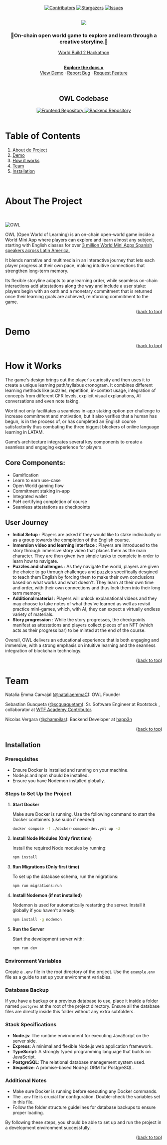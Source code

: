 <!-- PROJECT INTRO -->

<!-- Notas:

No olvidar conectar los repos o folders
No olvidar subir el link de la mini app
No olvidar subir el link del demo 
 -->
 <a name="readme-top"></a>

<div align="center">

[![Contributors][contributors-shield]][contributors-url]
[![Stargazers][stars-shield]][stars-url]
[![Issues][issues-shield]][issues-url]

</div>


<br />
<div align="center">
  <a href="https://github.com/OWL-lang-org/owl-miniapp">
    <img src="https://i.ibb.co/PzvGT54S/Banner-para-Twitch-Gamer-Streaming-Atrevido-Lila-1.png">
  </a>

 <h3 align="center">🦉On-chain open world game to explore and learn through a creative storyline.🦉</h3>

  <p align="center">

  [World Build 2 Hackathon](https://fwbhq.notion.site/world-build-2)

   <br />
    <a href="https://github.com/OWLSuperhack/owl-backend"><strong>Explore the docs »</strong></a>
    <br />
    <a href="https://github.com/OWLSuperhack/owl-backend">View Demo</a>
    ·
    <!-- Agregar Demo Link Aquí -->
    <a href="https://github.com/OWLSuperhack/owl-backend">Report Bug</a>
    ·
    <a href="https://github.com/OWLSuperhack/owl-backend">Request Feature</a>
  </p>
</div>

<br />

<!-- OWL CODEBASE -->

<div align="center">
  <h2> OWL Codebase</h2>
  
  <a href="https://github.com/OWL-lang-org/owl-miniapp">
    <img src="https://img.shields.io/badge/Frontend-Mini%20App-187f77?style=for-the-badge&logo=github" alt="Frontend Repository">
  </a>
  <a href="https://github.com/OWL-lang-org/owl-world-backend">
    <img src="https://img.shields.io/badge/Backend-World%20Chain-187f77?style=for-the-badge&logo=github" alt="Backend Repository">
  </a>
</div>

<br />

<!-- TABLE OF CONTENTS -->

# Table of Contents 

1. [About de Project](#about-the-project)
2. [Demo](#demo)
3. [How it works](#how-it-works)
4. [Team](#team)
5. [Installation](#installation)

<br />


<!-- ABOUT THE PROJECT -->

# About The Project


<br />


![OWL](https://i.ibb.co/1y3NnHj/1.jpg)


OWL (Open World of Learning) is an on-chain open-world game inside a World Mini App where players can explore and learn almost any subject, starting with English classes for over [3 million World Mini Apps Spanish speakers across Latin America.](https://www.miniapps.world/country-ranks) 

It blends narrative and multimedia in an interactive journey that lets each player progress at their own pace, making intuitive connections that strengthen long-term memory.

Its flexible storyline adapts to any learning order, while seamless on-chain interactions add attestations along the way and include a user stake: players begin with an oath and a monetary commitment that is returned once their learning goals are achieved, reinforcing commitment to the game.


<p align="right">(<a href="#readme-top">back to top</a>)</p>


# Demo

<!--[![Demo Video](Video) -->

<!-- Ready to explore? Chat with OWL Bot: https://t.me/OwlSuperHackBot -->

<p align="right">(<a href="#readme-top">back to top</a>)</p> 

# How it Works

The game's design brings out the player's curiosity and then uses it to create a unique learning path/syllabus cronogram. It combines different learning methods like puzzles, repetition, in-context usage, integration of concepts from different CFR levels, explicit visual explanations, AI conversations and even note taking. 

World not only facilitates a seamless in-app staking option per challenge to increase commitment and motivation, but it also verifies that a human has begun, is in the process of, or has completed an English course satisfactorily thus combating the three biggest blockers of online language learning in LATAM.

Game’s architecture integrates several key components to create a seamless and engaging experience for players.

## Core Components:

* Gamification
* Learn to earn use-case
* Open World gaming flow
* Commitment staking in-app
* Integrated wallet
* PoH certifying completion of course
* Seamless attestations as checkpoints

## User Journey

* **Initial Setup** : Players are asked if they would like to stake individually or as a group towards the completion of the English course.
* **Inmersion video and learning interface** : Players are introduced to the story through inmersive story video that places them as the main character. They are then given two simple tasks to complete in order to learn how to navigate.
* **Puzzles and challenges** : As they navigate the world, players are given the choice to go through challenges and puzzles specifically desgined to teach them English by forcing them to make their own conclusions based on what works and what doesn't. They learn at their own time and order, with their own connections and thus lock them into their long term memory. 
* **Additional material** : Players will unlock explanational videos and they may choose to take notes of what they've learned as well as revisit practice mini-games, which, with AI, they can expect a virtually endless variety of materials.
* **Story progression** : While the story progresses, the checkpoints manifest as attestations and players collect pieces of an NFT (which acts as their progress bar) to be minted at the end of the course.

Overall, OWL delivers an educational experience that is both engaging and immersive, with a strong emphasis on intuitive learning and the seamless integration of blockchain technology.

<p align="right">(<a href="#readme-top">back to top</a>)</p>


<!-- CONTACT -->


# Team

Natalia Emma Carvajal ([@nataliaemmaC](https://twitter.com/nataliaemmaC)): OWL Founder
<br />

Sebastian Guaqueta ([@scguaquetam](https://twitter.com/scguaquetam)): Sr. Software Engineer at Rootstock , collaborator at [WTF Academy Contributor](https://twitter.com/WTFAcademy_).
<br />

Nicolas Vergara ([@champilas](https://x.com/champilas)): Backend Developer at [happ3n](https://x.com/happ3nxyz)
<br />

<p align="right">(<a href="#readme-top">back to top</a>)</p>

<!-- INstallation -->

## Installation 

### Prerequisites

- Ensure Docker is installed and running on your machine.
- Node.js and npm should be installed.
- Ensure you have Nodemon installed globally.

### Steps to Set Up the Project

1. **Start Docker**

   Make sure Docker is running. Use the following command to start the Docker containers (use sudo if needed):
   ```sh
   docker compose -f ./docker-compose-dev.yml up -d

2. **Install Node Modules (Only first time)**

   Install the required Node modules by running:

   ```sh
   npm install

3. **Run Migrations (Only first time)**

   To set up the database schema, run the migrations:

   ```sh
   npm run migrations:run

4. **Install Nodemon (if not installed)**

   Nodemon is used for automatically restarting the server. Install it globally if you haven't already:

   ```sh
   npm install -g nodemon

5. **Run the Server**

   Start the development server with:

   ```sh
   npm run dev

### Environment Variables

Create a `.env` file in the root directory of the project. Use the `example.env` file as a guide to set up your environment variables.

### Database Backup

If you have a backup or a previous database to use, place it inside a folder named `postgres` at the root of the project directory. Ensure all the database files are directly inside this folder without any extra subfolders.

### Stack Specifications

- **Node.js**: The runtime environment for executing JavaScript on the server side.
- **Express**: A minimal and flexible Node.js web application framework.
- **TypeScript**: A strongly typed programming language that builds on JavaScript.
- **PostgreSQL**: The relational database management system used.
- **Sequelize**: A promise-based Node.js ORM for PostgreSQL.

### Additional Notes

- Make sure Docker is running before executing any Docker commands.
- The `.env` file is crucial for configuration. Double-check the variables set in this file.
- Follow the folder structure guidelines for database backups to ensure proper loading.

By following these steps, you should be able to set up and run the project in a development environment successfully.

<p align="right">(<a href="#readme-top">back to top</a>)</p>



<!-- MARKDOWN LINKS -->

[contributors-shield]: https://img.shields.io/github/contributors/OWL-lang-org/owl-miniapp.svg?style=for-the-badge&color=187f77

[contributors-url]: https://github.com/OWL-lang-org/owl-miniapp/graphs/contributors

[stars-shield]: https://img.shields.io/github/stars/OWL-lang-org/owl-miniapp.svg?style=for-the-badge&color=white

[stars-url]: https://github.com/OWL-lang-org/owl-miniapp/stargazers

[issues-shield]: https://img.shields.io/github/issues/OWL-lang-org/owl-miniapp.svg?style=for-the-badge&color=187f77

[issues-url]: https://github.com/OWL-lang-org/owl-miniapp/issues

